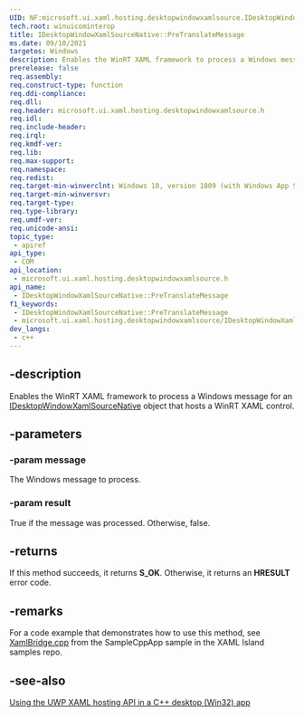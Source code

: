 ```yaml
---
UID: NF:microsoft.ui.xaml.hosting.desktopwindowxamlsource.IDesktopWindowXamlSourceNative.PreTranslateMessage
tech.root: winuicominterop
title: IDesktopWindowXamlSourceNative::PreTranslateMessage
ms.date: 09/10/2021
targetos: Windows
description: Enables the WinRT XAML framework to process a Windows message for an IDesktopWindowXamlSourceNative object that hosts a WinRT XAML control.
prerelease: false
req.assembly: 
req.construct-type: function
req.ddi-compliance: 
req.dll: 
req.header: microsoft.ui.xaml.hosting.desktopwindowxamlsource.h
req.idl: 
req.include-header: 
req.irql: 
req.kmdf-ver: 
req.lib: 
req.max-support: 
req.namespace: 
req.redist: 
req.target-min-winverclnt: Windows 10, version 1809 (with Windows App SDK 0.5 or later)
req.target-min-winversvr: 
req.target-type: 
req.type-library: 
req.umdf-ver: 
req.unicode-ansi: 
topic_type:
 - apiref
api_type:
 - COM
api_location:
 - microsoft.ui.xaml.hosting.desktopwindowxamlsource.h
api_name:
 - IDesktopWindowXamlSourceNative::PreTranslateMessage
f1_keywords:
 - IDesktopWindowXamlSourceNative::PreTranslateMessage
 - microsoft.ui.xaml.hosting.desktopwindowxamlsource/IDesktopWindowXamlSourceNative::PreTranslateMessage
dev_langs:
 - c++
---
```


## -description

Enables the WinRT XAML framework to process a Windows message for an [IDesktopWindowXamlSourceNative](nn-microsoft-ui-xaml-hosting-desktopwindowxamlsource-idesktopwindowxamlsourcenative.md) object that hosts a WinRT XAML control.

## -parameters

### -param message

The Windows message to process.

### -param result

True if the message was processed. Otherwise, false.

## -returns

If this method succeeds, it returns **S_OK**. Otherwise, it returns an **HRESULT** error code.

## -remarks

For a code example that demonstrates how to use this method, see [XamlBridge.cpp](https://github.com/microsoft/Xaml-Islands-Samples/blob/master/Samples/Win32/SampleCppApp/XamlBridge.cpp) from the SampleCppApp sample in the XAML Island samples repo.

## -see-also

[Using the UWP XAML hosting API in a C++ desktop (Win32) app](/windows/apps/desktop/modernize/using-the-xaml-hosting-api)
